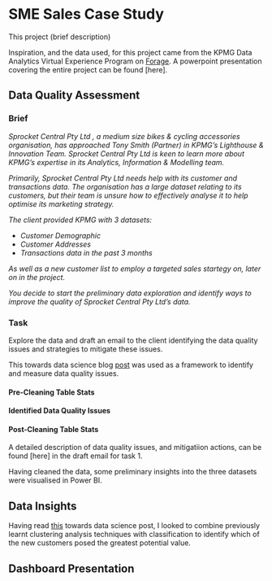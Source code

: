 # SME Sales Case Study

This project (brief description)

Inspiration, and the data used, for this project came from the KPMG Data Analytics Virtual Experience Program on [Forage](https://www.theforage.com/virtual-internships/theme/m7W4GMqeT3bh9Nb2c/KPMG-Data-Analytics-Virtual-Internship?ref=oiP3eujQmJmMY5YfG). A powerpoint presentation covering the entire project can be found [here].

## Data Quality Assessment

### Brief

*Sprocket Central Pty Ltd , a medium size bikes & cycling accessories organisation, has approached Tony Smith (Partner) in KPMG’s Lighthouse & Innovation Team. Sprocket Central Pty Ltd  is keen to learn more about KPMG’s expertise in its Analytics, Information & Modelling team.*

*Primarily, Sprocket Central Pty Ltd needs help with its customer and transactions data. The organisation has a large dataset relating to its customers, but their team is unsure how to effectively analyse it to help optimise its marketing strategy.*

*The client provided KPMG with 3 datasets:*

- *Customer Demographic*
- *Customer Addresses*
- *Transactions data in the past 3 months*

*As well as a new customer list to employ a targeted sales startegy on, later on in the project.*

*You decide to start the preliminary data exploration and identify ways to improve the quality of Sprocket Central Pty Ltd’s data.*

### Task
Explore the data and draft an email to the client identifying the data quality issues and strategies to mitigate these issues.

This towards data science blog [post](https://towardsdatascience.com/the-six-dimensions-of-data-quality-and-how-to-deal-with-them-bdcf9a3dba71) was used as a framework to identify and measure data quality issues.

#### Pre-Cleaning Table Stats

#### Identified Data Quality Issues

#### Post-Cleaning Table Stats

A detailed description of data quality issues, and mitigatiion actions, can be found [here] in the draft email for task 1.

Having cleaned the data, some preliminary insights into the three datasets were visualised in Power BI.

## Data Insights

Having read [this](https://towardsdatascience.com/cluster-then-predict-for-classification-tasks-142fdfdc87d6) towards data science post, I looked to combine previously learnt clustering analysis techniques with classification to identify which of the new customers posed the greatest potential value.

## Dashboard Presentation
